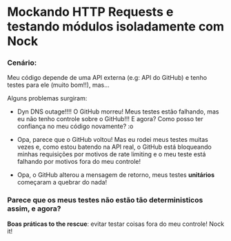 # Mockando HTTP Requests e testando módulos isoladamente com Nock

### Cenário:

Meu código depende de uma API externa (e.g: API do GitHub) e tenho testes para ele (muito bom!!), mas...

Alguns problemas surgiram:

- Dyn DNS outage!!!! O GitHub morreu! Meus testes estão falhando, mas eu não tenho controle sobre o GitHub!!! E
  agora? Como posso ter confiança no meu código novamente? :o

- Opa, parece que o GitHub voltou! Mas eu rodei meus testes muitas vezes e, como estou batendo na
  API real, o GitHub está bloqueando minhas requisições por motivos de rate limiting e o meu teste está falhando por motivos fora do
  meu controle!

- Opa, o GitHub alterou a mensagem de retorno, meus testes **unitários** começaram a quebrar do nada!

### Parece que os meus testes não estão tão deterministicos assim, e agora?

**Boas práticas to the rescue**: evitar testar coisas fora do meu controle! Nock it!
